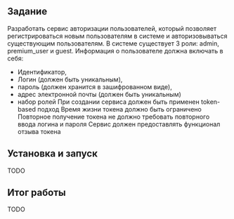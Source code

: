 ## Задание

Разработать сервис авторизации пользователей, который позволяет
регистрироваться новым пользователям в системе и авторизовываться
существующим пользователям.
В системе существует 3 роли: admin, premium_user и guest.
Информация о пользователе должна включать в себя:
- Идентификатор,
- Логин (должен быть уникальным),
- пароль (должен хранится в зашифрованном виде),
- адрес электронной почты (должен быть уникальным)
- набор ролей
При создании сервиса должен быть применен token-based подход
Время жизни токена должно быть ограничено
Повторное получение токена не должно требовать повторного ввода
логина и пароля
Сервис должен предоставлять функционал отзыва токена

## Установка и запуск
TODO

## Итог работы
TODO
